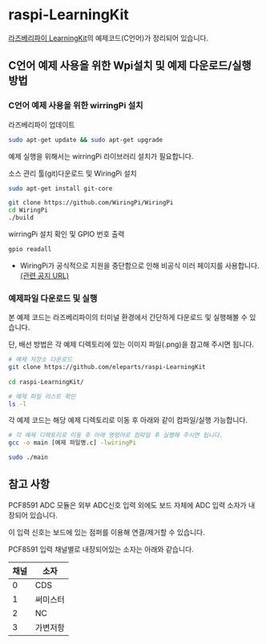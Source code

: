 # raspi-LearningKit  

[라즈베리파이 LearningKit](https://www.eleparts.co.kr/EPXMF7TM)의 예제코드(C언어)가 정리되어 있습니다.  

## C언어 예제 사용을 위한 Wpi설치 및 예제 다운로드/실행 방법  


### C언어 예제 사용을 위한 wirringPi 설치  

라즈베리파이 업데이트  

```bash
sudo apt-get update && sudo apt-get upgrade  
```

예제 실행을 위해서는 wirringPi 라이브러리 설치가 필요합니다.  

소스 관리 툴(git)다운로드 및 WiringPi 설치  

```bash
sudo apt-get install git-core  

git clone https://github.com/WiringPi/WiringPi  
cd WiringPi  
./build  
```

wirringPi 설치 확인 및 GPIO 번호 출력  

```bash
gpio readall  
```

- WiringPi가 공식적으로 지원을 중단함으로 인해 비공식 미러 페이지를 사용합니다.  [(관련 공지 URL)](http://wiringpi.com/wiringpi-deprecated/)  


### 예제파일 다운로드 및 실행  

본 예제 코드는 라즈베리파이의 터미널 환경에서 간단하게 다운로드 및 실행해볼 수 있습니다.  

단, 배선 방법은 각 예제 디렉토리에 있는 이미지 파일(.png)을 참고해 주시면 됩니다.  

```bash
# 예제 저장소 다운로드
git clone https://github.com/eleparts/raspi-LearningKit  
 
cd raspi-LearningKit/  

# 예제 파일 리스트 확인
ls -l  
```  

각 예제 코드는 해당 예제 디렉토리로 이동 후 아래와 같이 컴파일/실행 가능합니다.  

```bash  
# 각 예제 디렉토리로 이동 후 아래 명령어로 컴파일 후 실행해 주시면 됩니다.
gcc -o main [예제 파일명.c] -lwiringPi

sudo ./main
```  

## 참고 사항

PCF8591 ADC 모듈은 외부 ADC신호 입력 외에도 보드 자체에 ADC 입력 소자가 내장되어 있습니다.  

이 입력 신호는 보드에 있는 점퍼를 이용해 연결/제거할 수 있습니다.  
 
PCF8591 입력 채널별로 내장되어있는 소자는 아래와 같습니다.  

| 채널 |   소자   |
|-----|----------|
| 0   | CDS      |
| 1   | 써미스터  | 
| 2   | NC       |
| 3   | 가변저항  |
